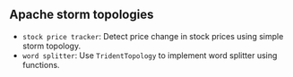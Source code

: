 ## Apache storm topologies

- `stock price tracker`: Detect price change in stock prices using simple storm topology.
- `word splitter`: Use `TridentTopology` to implement word splitter using functions.

